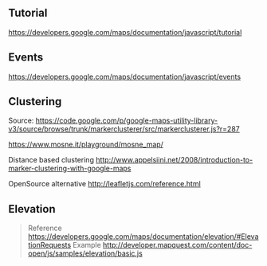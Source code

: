 Tutorial
----
https://developers.google.com/maps/documentation/javascript/tutorial

Events
------
https://developers.google.com/maps/documentation/javascript/events

Clustering
---
> 
Source: https://code.google.com/p/google-maps-utility-library-v3/source/browse/trunk/markerclusterer/src/markerclusterer.js?r=287

https://www.mosne.it/playground/mosne_map/
> 
Distance based clustering
	http://www.appelsiini.net/2008/introduction-to-marker-clustering-with-google-maps
>
OpenSource alternative
	http://leafletjs.com/reference.html

Elevation
---
> Reference
	https://developers.google.com/maps/documentation/elevation/#ElevationRequests
> Example
	http://developer.mapquest.com/content/doc-open/js/samples/elevation/basic.js
